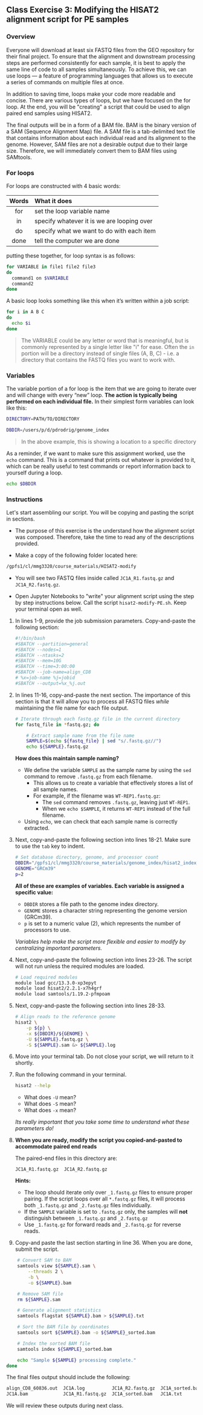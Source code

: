 ## Class Exercise 3: Modifying the HISAT2 alignment script for PE samples

### Overview 

Everyone will download at least six FASTQ files from the GEO repository for their final project. To ensure that the alignment and downstream processing steps are performed consistently for each sample, it is best to apply the same line of code to all samples simultaneously. To achieve this, we can use loops — a feature of programming languages that allows us to execute a series of commands on multiple files at once.

In addition to saving time, loops make your code more readable and concise. There are various types of loops, but we have focused on the for loop. At the end, you will be "creating" a script that could be used to align paired end samples using HISAT2. 

The final outputs will be in a form of a BAM file. BAM is the binary version of a SAM (Sequence Alignment Map) file. A SAM file is a tab-delimited text file that contains information about each individual read and its alignment to the genome. However, SAM files are not a desirable output due to their large size. Therefore, we will immediately convert them to BAM files using SAMtools.

### For loops

For loops are constructed with 4 basic words: 

| Words |  What it does  |  
|:-----------:|:----------|   
|for | set the loop variable name| 
|in | specify whatever it is we are looping over| 
|do | specify what we want to do with each item | 
|done | tell the computer we are done | 

putting these together, for loop syntax is as follows: 

```bash
for VARIABLE in file1 file2 file3
do
  command1 on $VARIABLE
  command2 
done
```

A basic loop looks something like this when it’s written within a job script:

```bash
for i in A B C
do
  echo $i
done
```

> The VARIABLE could be any letter or word that is meaningful, but is commonly represented by a single letter like "i" for ease. 
> Often the `in` portion will be a directory instead of single files (A, B, C) - i.e. a directory that contains the FASTQ files you want to work with. 


### Variables

The variable portion of a for loop is the item that we are going to iterate over and will change with every “new” loop. **The action is typically being performed on each individual file.** In their simplest form variables can look like this:

```bash
DIRECTORY=PATH/TO/DIRECTORY

DBDIR=/users/p/d/pdrodrig/genome_index
```
> In the above example, this is showing a location to a specific directory 

As a reminder, if we want to make sure this assignment worked, use the `echo` command. This is a command that prints out whatever is provided to it, which can be really useful to test commands or report information back to yourself during a loop.

```bash
echo $DBDIR 
```

### Instructions


Let's start assembling our script. You will be copying and pasting the script in sections. 

+ The purpose of this exercise is the understand how the alignment script was composed. Therefore, take the time to read any of the descriptions provided. 

+ Make a copy of the following folder located here: 

```bash
/gpfs1/cl/mmg3320/course_materials/HISAT2-modify
```

+ You will see two FASTQ files inside called `JC1A_R1.fastq.gz` and  `JC1A_R2.fastq.gz`. 
    
+ Open Jupyter Notebooks to "write" your alignment script using the step by step instructions below. Call the script `hisat2-modify-PE.sh`. Keep your terminal open as well. 


1. In lines 1-9, provide the job submission parameters. Copy-and-paste the following section: 

    ```bash
    #!/bin/bash
    #SBATCH --partition=general
    #SBATCH --nodes=1
    #SBATCH --ntasks=2
    #SBATCH --mem=10G
    #SBATCH --time=3:00:00
    #SBATCH --job-name=align_CD8
    # %x=job-name %j=jobid
    #SBATCH --output=%x_%j.out
    ```

2. In lines 11-16, copy-and-paste the next section. The importance of this section is that it will allow you to process all FASTQ files *while* maintaining the file name for each file output.  

    ```bash
    # Iterate through each fastq.gz file in the current directory
    for fastq_file in *fastq.gz; do

        # Extract sample name from the file name
        SAMPLE=$(echo ${fastq_file} | sed "s/.fastq.gz//")
        echo ${SAMPLE}.fastq.gz 
    ```

    **How does this maintain sample naming?**

    + We define the variable `SAMPLE` as the sample name by using the `sed` command to remove `.fastq.gz` from each filename.
        + This allows us to create a variable that effectively stores a list of all sample names.
        + For example, if the filename was `WT-REP1.fastq.gz`:
            + The `sed` command removes `.fastq.gz`, leaving just `WT-REP1`.
            + When we `echo $SAMPLE`, it returns `WT-REP1` instead of the full filename.
    + Using `echo`, we can check that each sample name is correctly extracted.


3. Next, copy-and-paste the following section into lines 18-21. Make sure to use the `tab` key to indent. 

	```bash
    # Set database directory, genome, and processor count
    DBDIR="/gpfs1/cl/mmg3320/course_materials/genome_index/hisat2_index_mm10"
    GENOME="GRCm39"
    p=2
    ```
	
	**All of these are examples of variables. Each variable is assigned a specific value:**

    + `DBDIR` stores a file path to the genome index directory.
    + `GENOME` stores a character string representing the genome version (GRCm39).
    + `p` is set to a numeric value (2), which represents the number of processors to use.

    *Variables help make the script more flexible and easier to modify by centralizing important parameters.*


4. Next, copy-and-paste the following section into lines 23-26. The script will not run unless the required modules are loaded. 

	```bash
    # Load required modules
    module load gcc/13.3.0-xp3epyt
    module load hisat2/2.2.1-x7h4grf
    module load samtools/1.19.2-pfmpoam
    ```

5. Next, copy-and-paste the following section into lines 28-33. 

	```bash
    # Align reads to the reference genome
    hisat2 \
        -p ${p} \
        -x ${DBDIR}/${GENOME} \
        -U ${SAMPLE}.fastq.gz \
        -S ${SAMPLE}.sam &> ${SAMPLE}.log
    ```

6. Move into your terminal tab. Do not close your script, we will return to it shortly. 

7. Run the following command in your terminal. 

	```bash
	hisat2 --help
	```
	
	+ What does `-U` mean? 
	+ What does `-S` mean? 
	+ What does `-x` mean? 

	*Its really important that you take some time to understand what these parameters do!*
	
8. **When you are ready, modify the script you copied-and-pasted to accommodate paired end reads** 
    
    The paired-end files in this directory are: 

    ```
    JC1A_R1.fastq.gz  JC1A_R2.fastq.gz
    ```

    **Hints:**

    + The loop should iterate only over `_1.fastq.gz` files to ensure proper pairing. If the script loops over all `*.fastq.gz` files, it will process both `_1.fastq.gz` and `_2.fastq.gz` files individually.
    + If the `SAMPLE` variable is set to `.fastq.gz` only, the samples will **not** distinguish between `_1.fastq.gz` and `_2.fastq.gz`
    + Use `_1.fastq.gz` for forward reads and `_2.fastq.gz` for reverse reads.

9. Copy-and paste the last section starting in line 36. When you are done, submit the script. 

```bash
    # Convert SAM to BAM
    samtools view ${SAMPLE}.sam \
        --threads 2 \
        -b \
        -o ${SAMPLE}.bam

    # Remove SAM file
    rm ${SAMPLE}.sam

    # Generate alignment statistics
    samtools flagstat ${SAMPLE}.bam > ${SAMPLE}.txt

    # Sort the BAM file by coordinates
    samtools sort ${SAMPLE}.bam -o ${SAMPLE}_sorted.bam

    # Index the sorted BAM file
    samtools index ${SAMPLE}_sorted.bam

    echo "Sample ${SAMPLE} processing complete."
done
```

The final files output should include the following: 

```bash
align_CD8_60836.out  JC1A.log          JC1A_R2.fastq.gz  JC1A_sorted.bam.bai  
JC1A.bam             JC1A_R1.fastq.gz  JC1A_sorted.bam   JC1A.txt
```

We will review these outputs during next class. 